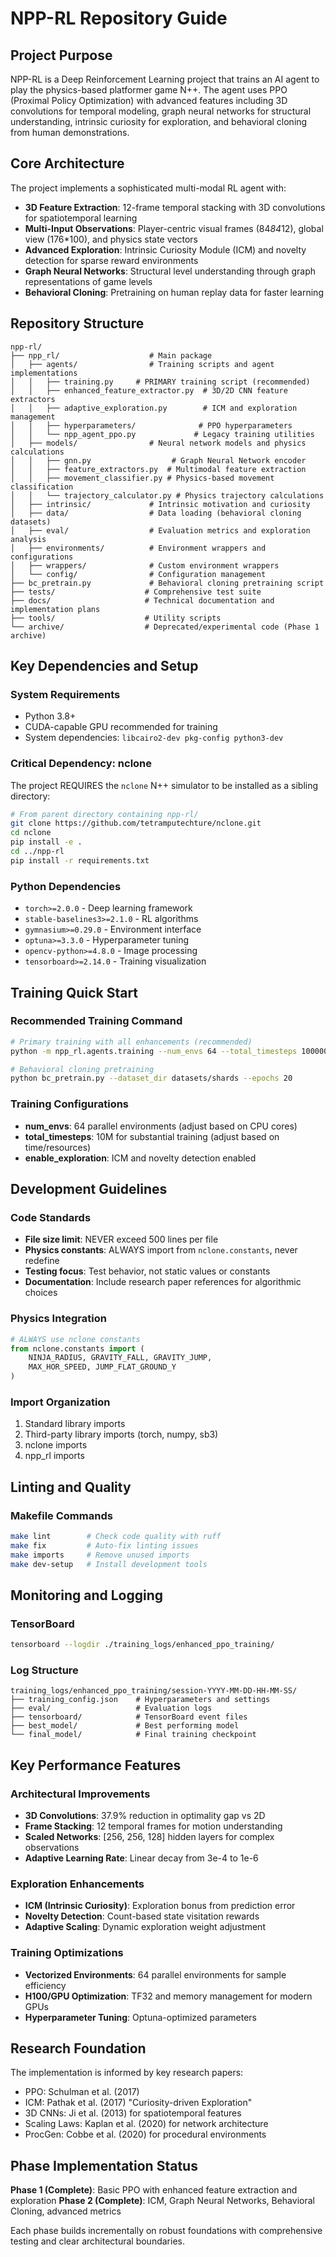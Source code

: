 # NPP-RL Repository Guide

## Project Purpose

NPP-RL is a Deep Reinforcement Learning project that trains an AI agent to play the physics-based platformer game N++. The agent uses PPO (Proximal Policy Optimization) with advanced features including 3D convolutions for temporal modeling, graph neural networks for structural understanding, intrinsic curiosity for exploration, and behavioral cloning from human demonstrations.

## Core Architecture

The project implements a sophisticated multi-modal RL agent with:

- **3D Feature Extraction**: 12-frame temporal stacking with 3D convolutions for spatiotemporal learning
- **Multi-Input Observations**: Player-centric visual frames (84*84*12), global view (176*100), and physics state vectors
- **Advanced Exploration**: Intrinsic Curiosity Module (ICM) and novelty detection for sparse reward environments  
- **Graph Neural Networks**: Structural level understanding through graph representations of game levels
- **Behavioral Cloning**: Pretraining on human replay data for faster learning

## Repository Structure

```
npp-rl/
├── npp_rl/                    # Main package
│   ├── agents/                # Training scripts and agent implementations
│   │   ├── training.py     # PRIMARY training script (recommended)
│   │   ├── enhanced_feature_extractor.py  # 3D/2D CNN feature extractors
│   │   ├── adaptive_exploration.py        # ICM and exploration management
│   │   ├── hyperparameters/              # PPO hyperparameters
│   │   └── npp_agent_ppo.py             # Legacy training utilities
│   ├── models/                # Neural network models and physics calculations
│   │   ├── gnn.py                  # Graph Neural Network encoder
│   │   ├── feature_extractors.py  # Multimodal feature extraction
│   │   ├── movement_classifier.py # Physics-based movement classification
│   │   └── trajectory_calculator.py # Physics trajectory calculations
│   ├── intrinsic/             # Intrinsic motivation and curiosity
│   ├── data/                  # Data loading (behavioral cloning datasets)
│   ├── eval/                  # Evaluation metrics and exploration analysis
│   ├── environments/          # Environment wrappers and configurations
│   ├── wrappers/              # Custom environment wrappers
│   └── config/                # Configuration management
├── bc_pretrain.py             # Behavioral cloning pretraining script
├── tests/                    # Comprehensive test suite
├── docs/                     # Technical documentation and implementation plans
├── tools/                    # Utility scripts
└── archive/                  # Deprecated/experimental code (Phase 1 archive)
```

## Key Dependencies and Setup

### System Requirements
- Python 3.8+
- CUDA-capable GPU recommended for training
- System dependencies: `libcairo2-dev pkg-config python3-dev`

### Critical Dependency: nclone
The project REQUIRES the `nclone` N++ simulator to be installed as a sibling directory:

```bash
# From parent directory containing npp-rl/
git clone https://github.com/tetramputechture/nclone.git
cd nclone
pip install -e .
cd ../npp-rl
pip install -r requirements.txt
```

### Python Dependencies
- `torch>=2.0.0` - Deep learning framework
- `stable-baselines3>=2.1.0` - RL algorithms
- `gymnasium>=0.29.0` - Environment interface
- `optuna>=3.3.0` - Hyperparameter tuning
- `opencv-python>=4.8.0` - Image processing
- `tensorboard>=2.14.0` - Training visualization

## Training Quick Start

### Recommended Training Command
```bash
# Primary training with all enhancements (recommended)
python -m npp_rl.agents.training --num_envs 64 --total_timesteps 10000000

# Behavioral cloning pretraining
python bc_pretrain.py --dataset_dir datasets/shards --epochs 20
```

### Training Configurations
- **num_envs**: 64 parallel environments (adjust based on CPU cores)
- **total_timesteps**: 10M for substantial training (adjust based on time/resources)
- **enable_exploration**: ICM and novelty detection enabled

## Development Guidelines

### Code Standards
- **File size limit**: NEVER exceed 500 lines per file
- **Physics constants**: ALWAYS import from `nclone.constants`, never redefine
- **Testing focus**: Test behavior, not static values or constants
- **Documentation**: Include research paper references for algorithmic choices

### Physics Integration
```python
# ALWAYS use nclone constants
from nclone.constants import (
    NINJA_RADIUS, GRAVITY_FALL, GRAVITY_JUMP,
    MAX_HOR_SPEED, JUMP_FLAT_GROUND_Y
)
```

### Import Organization
1. Standard library imports
2. Third-party library imports (torch, numpy, sb3)
3. nclone imports
4. npp_rl imports

## Linting and Quality

### Makefile Commands
```bash
make lint        # Check code quality with ruff
make fix         # Auto-fix linting issues
make imports     # Remove unused imports
make dev-setup   # Install development tools
```

## Monitoring and Logging

### TensorBoard
```bash
tensorboard --logdir ./training_logs/enhanced_ppo_training/
```

### Log Structure
```
training_logs/enhanced_ppo_training/session-YYYY-MM-DD-HH-MM-SS/
├── training_config.json    # Hyperparameters and settings
├── eval/                   # Evaluation logs
├── tensorboard/            # TensorBoard event files
├── best_model/             # Best performing model
└── final_model/            # Final training checkpoint
```

## Key Performance Features

### Architectural Improvements
- **3D Convolutions**: 37.9% reduction in optimality gap vs 2D
- **Frame Stacking**: 12 temporal frames for motion understanding
- **Scaled Networks**: [256, 256, 128] hidden layers for complex observations
- **Adaptive Learning Rate**: Linear decay from 3e-4 to 1e-6

### Exploration Enhancements
- **ICM (Intrinsic Curiosity)**: Exploration bonus from prediction error
- **Novelty Detection**: Count-based state visitation rewards
- **Adaptive Scaling**: Dynamic exploration weight adjustment

### Training Optimizations
- **Vectorized Environments**: 64 parallel environments for sample efficiency
- **H100/GPU Optimization**: TF32 and memory management for modern GPUs
- **Hyperparameter Tuning**: Optuna-optimized parameters

## Research Foundation

The implementation is informed by key research papers:
- PPO: Schulman et al. (2017)
- ICM: Pathak et al. (2017) "Curiosity-driven Exploration"
- 3D CNNs: Ji et al. (2013) for spatiotemporal features
- Scaling Laws: Kaplan et al. (2020) for network architecture
- ProcGen: Cobbe et al. (2020) for procedural environments

## Phase Implementation Status

**Phase 1 (Complete)**: Basic PPO with enhanced feature extraction and exploration
**Phase 2 (Complete)**: ICM, Graph Neural Networks, Behavioral Cloning, advanced metrics

Each phase builds incrementally on robust foundations with comprehensive testing and clear architectural boundaries.
